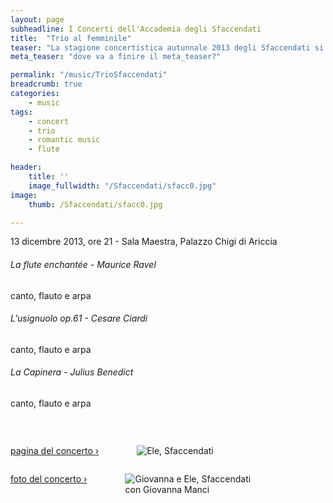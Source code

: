 ```yaml
---
layout: page
subheadline: I Concerti dell'Accademia degli Sfaccendati
title:  "Trio al femminile"
teaser: "La stagione concertistica autunnale 2013 degli Sfaccendati si conclude con un concerto in trio con la voce di Giovanna Manci e l'arpa di Floraleda Sacchi."
meta_teaser: "dove va a finire il meta_teaser?"

permalink: "/music/TrioSfaccendati"
breadcrumb: true
categories:
    - music
tags:
    - concert
    - trio
    - romantic music
    - flute

header:
    title: ''
    image_fullwidth: "/Sfaccendati/sfacc0.jpg"
image:
    thumb: /Sfaccendati/sfacc0.jpg

---
```


13 dicembre 2013, ore 21 - Sala Maestra, Palazzo Chigi di Ariccia

###### La flute enchantée - *Maurice Ravel*
canto, flauto e arpa



###### L’usignuolo op.61 - *Cesare Ciardi*
canto, flauto e arpa



###### La Capinera - *Julius Benedict*
canto, flauto e arpa

<p></br></p>



<div class="row">
  <div class="large-6 columns">
  <p align="center">
  <a class="radius button small" href="http://www.concertiaccademiasfaccendati.it/index.php?option=com_content&view=article&id=296:13-dicembre-2013&catid=199&Itemid=342" target="_blank">pagina del concerto ›</a>
  <figure>
    <img src="{{ site.url }}/images/Sfaccendati/sfacc2.jpg" alt="Ele, Sfaccendati">
  </figure>
  </p>
  </div>

  <div class="large-6 columns">
  <p align="center">
  <a class="radius button small" href="http://www.concertiaccademiasfaccendati.it/index.php?option=com_content&view=article&id=305:giovanna-manci-floraleda-sacchi-e-elena-d-alo&catid=186&Itemid=347#" target="_blank">foto del concerto ›</a>
  <figure>
    <img src="{{ site.url }}/images/Sfaccendati/sfacc3.jpg" alt="Giovanna e Ele, Sfaccendati">
    <figcaption>con Giovanna Manci</figcaption>
  </figure>
  </p>
  </div>
</div>
